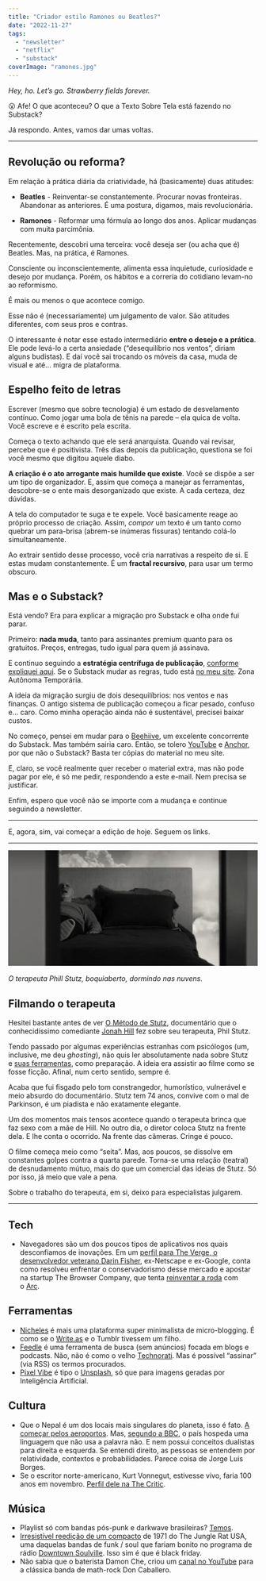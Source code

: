 ```yaml
---
title: "Criador estilo Ramones ou Beatles?"
date: "2022-11-27"
tags: 
  - "newsletter"
  - "netflix"
  - "substack"
coverImage: "ramones.jpg"
---
```


_Hey, ho. Let’s go. Strawberry fields forever._

😮 Afe! O que aconteceu? O que a Texto Sobre Tela está fazendo no Substack?

Já respondo. Antes, vamos dar umas voltas.

* * *

## Revolução ou reforma?

Em relação à prática diária da criatividade, há (basicamente) duas atitudes:

- **Beatles** - Reinventar-se constantemente. Procurar novas fronteiras. Abandonar as anteriores. É uma postura, digamos, mais revolucionária.
    
- **Ramones** - Reformar uma fórmula ao longo dos anos. Aplicar mudanças com muita parcimônia.
    

Recentemente, descobri uma terceira: você deseja ser (ou acha que é) Beatles. Mas, na prática, é Ramones.

Consciente ou inconscientemente, alimenta essa inquietude, curiosidade e desejo por mudança. Porém, os hábitos e a correria do cotidiano levam-no ao reformismo.

É mais ou menos o que acontece comigo.

Esse não é (necessariamente) um julgamento de valor. São atitudes diferentes, com seus pros e contras.

O interessante é notar esse estado intermediário **entre o desejo e a prática**. Ele pode levá-lo a certa ansiedade (“desequilíbrio nos ventos”, diriam alguns budistas). E daí você sai trocando os móveis da casa, muda de visual e até… migra de plataforma.

## Espelho feito de letras

Escrever (mesmo que sobre tecnologia) é um estado de desvelamento contínuo. Como jogar uma bola de tênis na parede – ela quica de volta. Você escreve e é escrito pela escrita.

Começa o texto achando que ele será anarquista. Quando vai revisar, percebe que é positivista. Três dias depois da publicação, questiona se foi você mesmo que digitou aquele diabo.

**A criação é o ato arrogante mais humilde que existe**. Você se dispõe a ser um tipo de organizador. E, assim que começa a manejar as ferramentas, descobre-se o ente mais desorganizado que existe. A cada certeza, dez dúvidas.

A tela do computador te suga e te expele. Você basicamente reage ao próprio processo de criação. Assim, _compor_ um texto é um tanto como quebrar um para-brisa (abrem-se inúmeras fissuras) tentando colá-lo simultaneamente.

Ao extrair sentido desse processo, você cria narrativas a respeito de si. E estas mudam constantemente. É um **fractal recursivo**, para usar um termo obscuro.

## Mas e o Substack?

Está vendo? Era para explicar a migração pro Substack e olha onde fui parar.

Primeiro: **nada muda**, tanto para assinantes premium quanto para os gratuitos. Preços, entregas, tudo igual para quem já assinava.

E continuo seguindo a **estratégia centrífuga de publicação**, [conforme expliquei aqui](https://www.youtube.com/watch?v=COq2qCJ7NrM). Se o Substack mudar as regras, tudo está [no meu site](https://eduf.me/). Zona Autônoma Temporária.

A ideia da migração surgiu de dois desequilíbrios: nos ventos e nas finanças. O antigo sistema de publicação começou a ficar pesado, confuso e… caro. Como minha operação ainda não é sustentável, precisei baixar custos.

No começo, pensei em mudar para o [Beehiive](https://www.beehiiv.com/), um excelente concorrente do Substack. Mas também sairia caro. Então, se tolero [YouTube](https://www.youtube.com/@edufme) e [Anchor](https://anchor.fm/MonoEstéreo/), por que não o Substack? Basta ter cópias do material no meu site.

E, claro, se você realmente quer receber o material extra, mas não pode pagar por ele, é só me pedir, respondendo a este e-mail. Nem precisa se justificar.

Enfim, espero que você não se importe com a mudança e continue seguindo a newsletter.

* * *

E, agora, sim, vai começar a edição de hoje. Seguem os links.

* * *

![O psicólogo Phil Stutz, em cena do filme O Método Stutz.](images/philstutz.jpg)

_O terapeuta Phill Stutz, boquiaberto, dormindo nas nuvens._

## Filmando o terapeuta

Hesitei bastante antes de ver [O Método de Stutz](https://www.netflix.com/title/81387962), documentário que o conhecidíssimo comediante [Jonah Hill](https://en.wikipedia.org/wiki/Jonah_Hill) fez sobre seu terapeuta, Phil Stutz.

Tendo passado por algumas experiências estranhas com psicólogos (um, inclusive, me deu _ghosting_), não quis ler absolutamente nada sobre Stutz e [suas ferramentas](https://www.thetoolsbook.com/), como preparação. A ideia era assistir ao filme como se fosse ficção. Afinal, num certo sentido, sempre é.

Acaba que fui fisgado pelo tom constrangedor, humorístico, vulnerável e meio absurdo do documentário. Stutz tem 74 anos, convive com o mal de Parkinson, é um piadista e não exatamente elegante.

Um dos momentos mais tensos acontece quando o terapeuta brinca que faz sexo com a mãe de Hill. No outro dia, o diretor coloca Stutz na frente dela. E lhe conta o ocorrido. Na frente das câmeras. Cringe é pouco.

O filme começa meio como “seita”. Mas, aos poucos, se dissolve em constantes golpes contra a quarta parede. Torna-se uma relação (teatral) de desnudamento mútuo, mais do que um comercial das ideias de Stutz. Só por isso, já meio que vale a pena.

Sobre o trabalho do terapeuta, em si, deixo para especialistas julgarem.

* * *

## Tech

- Navegadores são um dos poucos tipos de aplicativos nos quais desconfiamos de inovações. Em um [perfil para The Verge, o desenvolvedor veterano Darin Fisher](https://www.theverge.com/2022/10/31/23428862/arc-browser-web-company-darin-fisher), ex-Netscape e ex-Google, conta como resolveu enfrentar o conservadorismo desse mercado e apostar na startup The Browser Company, que tenta [reinventar a roda](https://www.theverge.com/23462235/arc-web-browser-review) com o [Arc](https://arc.net/).

## Ferramentas

- [Nicheles](https://nicheless.blog/) é mais uma plataforma super minimalista de micro-blogging. É como se o [Write.as](https://writefreely.org/) e o Tumblr tivessem um filho.
- [Feedle](https://feedle.world/) é uma ferramenta de busca (sem anúncios) focada em blogs e podcasts. Não, não é como o velho [Technorati](https://en.wikipedia.org/wiki/Technorati). Mas é possível “assinar” (via RSS) os termos procurados.
- [Pixel Vibe](https://pixelvibe.com/) é tipo o [Unsplash](https://unsplash.com/), só que para imagens geradas por Inteligência Artificial.

## Cultura

- Que o Nepal é um dos locais mais singulares do planeta, isso é fato. [A começar pelos aeroportos](https://www.youtube.com/watch?v=SCMdb-EcsjY). Mas, [segundo a BBC](https://www.bbc.com/future/article/20220804-kusunda-the-language-isolate-with-no-word-for-no), o país hospeda uma linguagem que não usa a palavra não. E nem possui conceitos dualistas para direita e esquerda. Se entendi direito, as pessoas se entendem por relatividade, contextos e probabilidades. Parece coisa de Jorge Luis Borges.
- Se o escritor norte-americano, Kurt Vonnegut, estivesse vivo, faria 100 anos em novembro. [Perfil dele na The Critic](https://thecritic.co.uk/issues/november-2022/remembering-an-effervescently-affable-man/).

## Música

- Playlist só com bandas pós-punk e darkwave brasileiras? [Temos](https://www.youtube.com/watch?v=dGt8RvvcdtA).
- [Irresistível reedição de um compacto](https://nyctrust.bandcamp.com/album/just-love-one-another) de 1971 do The Jungle Rat USA, uma daquelas bandas de funk / soul que fariam bonito no programa de rádio [Downtown Soulville](https://wfmu.org/playlists/SV). Isso sim é que é black friday.
- Não sabia que o baterista Damon Che, criou um [canal no YouTube](https://www.youtube.com/@DonCaballeroOfficial) para a clássica banda de math-rock Don Caballero.
